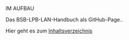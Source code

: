 IM AUFBAU  

Das BSB-LPB-LAN-Handbuch als GitHub-Page..  

Hier geht es zum [Inhaltsverzeichnis](inhaltsverzeichnis.md)
